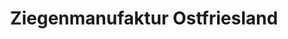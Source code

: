 ---
title: "Ziegenmanufaktur Ostfriesland"
url: /grossefehn/ziegenmanufaktur-ostfriesland/
shop: Hofladen
---